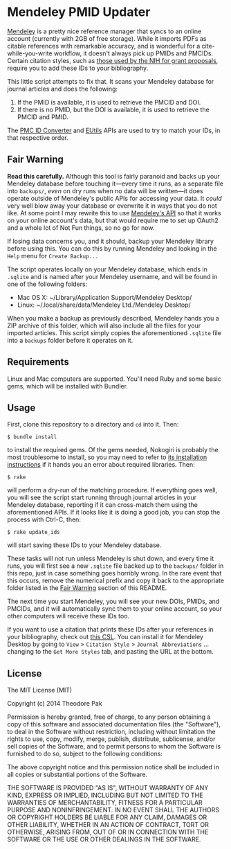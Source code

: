 # Mendeley PMID Updater

[Mendeley](http://www.mendeley.com/) is a pretty nice reference manager that syncs to an online account (currently with 2GB of free storage).  While it imports PDFs as citable references with remarkable accuracy, and is wonderful for a cite-while-you-write workflow, it doesn't always pick up PMIDs and PMCIDs.  Certain citation styles, such as [those used by the NIH for grant proposals](http://publicaccess.nih.gov/include-pmcid-citations.htm), require you to add these IDs to your bibliography.

This little script attempts to fix that.  It scans your Mendeley database for journal articles and does the following:

1. If the PMID is available, it is used to retrieve the PMCID and DOI.
2. If there is no PMID, but the DOI is available, it is used to retrieve the PMCID and PMID.

The [PMC ID Converter](http://www.ncbi.nlm.nih.gov/pmc/tools/id-converter-api/) and [EUtils](http://www.ncbi.nlm.nih.gov/books/NBK25501/) APIs are used to try to match your IDs, in that respective order.

## Fair Warning

**Read this carefully.** Although this tool is fairly paranoid and backs up your Mendeley database before touching it—every time it runs, as a separate file into `backups/`, *even* on dry runs when no data will be written—it does operate outside of Mendeley's public APIs for accessing your data.  It *could* very well blow away your database or overwrite it in ways that you do not like.  At some point I may rewrite this to use [Mendeley's API](http://dev.mendeley.com/slate/) so that it works on your online account's data, but that would require me to set up OAuth2 and a whole lot of Not Fun things, so no go for now.

If losing data concerns you, and it should, backup your Mendeley library before using this.  You can do this by running Mendeley and looking in the `Help` menu for `Create Backup...`

The script operates locally on your Mendeley database, which ends in `.sqlite` and is named after your Mendeley username, and will be found in one of the following folders:

* Mac OS X: ~/Library/Application Support/Mendeley Desktop/
* Linux: ~/.local/share/data/Mendeley Ltd./Mendeley Desktop/

When you make a backup as previously described, Mendeley hands you a ZIP archive of this folder, which will also include all the files for your imported articles.  This script simply copies the aforementioned `.sqlite` file into a `backups` folder before it operates on it.

## Requirements

Linux and Mac computers are supported.  You'll need Ruby and some basic gems, which will be installed with Bundler.

## Usage

First, clone this repository to a directory and `cd` into it.  Then:

    $ bundle install

to install the required gems.  Of the gems needed, Nokogiri is probably the most troublesome to install, so you may need to refer to [its installation instructions](http://nokogiri.org/tutorials/installing_nokogiri.html) if it hands you an error about required libraries.  Then:

    $ rake

will perform a dry-run of the matching procedure.  If everything goes well, you will see the script start running through journal articles in your Mendeley database, reporting if it can cross-match them using the aforementioned APIs.  If it looks like it is doing a good job, you can stop the process with Ctrl-C, then:

    $ rake update_ids

will start saving these IDs to your Mendeley database.

These tasks will not run unless Mendeley is shut down, and every time it runs, you will first see a new `.sqlite` file backed up to the `backups/` folder in this repo, just in case something goes horribly wrong.  In the rare event that this occurs, remove the numerical prefix and copy it back to the appropriate folder listed in the [Fair Warning](#fair-warning) section of this README.

The next time you start Mendeley, you will see your new DOIs, PMIDs, and PMCIDs, and it will automatically sync them to your online account, so your other computers will receive these IDs too.

If you want to use a citation that prints these IDs after your references in your bibliography, check out [this CSL](http://csl.mendeley.com/styles/100600971/national-library-of-medicine-grant-proposals-7).  You can install it for Mendeley Desktop by going to `View` > `Citation Style` > `Journal Abbreviations` ... changing to the `Get More Styles` tab, and pasting the URL at the bottom.

## License

The MIT License (MIT)

Copyright (c) 2014 Theodore Pak

Permission is hereby granted, free of charge, to any person obtaining a copy
of this software and associated documentation files (the "Software"), to deal
in the Software without restriction, including without limitation the rights
to use, copy, modify, merge, publish, distribute, sublicense, and/or sell
copies of the Software, and to permit persons to whom the Software is
furnished to do so, subject to the following conditions:

The above copyright notice and this permission notice shall be included in
all copies or substantial portions of the Software.

THE SOFTWARE IS PROVIDED "AS IS", WITHOUT WARRANTY OF ANY KIND, EXPRESS OR
IMPLIED, INCLUDING BUT NOT LIMITED TO THE WARRANTIES OF MERCHANTABILITY,
FITNESS FOR A PARTICULAR PURPOSE AND NONINFRINGEMENT. IN NO EVENT SHALL THE
AUTHORS OR COPYRIGHT HOLDERS BE LIABLE FOR ANY CLAIM, DAMAGES OR OTHER
LIABILITY, WHETHER IN AN ACTION OF CONTRACT, TORT OR OTHERWISE, ARISING FROM,
OUT OF OR IN CONNECTION WITH THE SOFTWARE OR THE USE OR OTHER DEALINGS IN
THE SOFTWARE.
